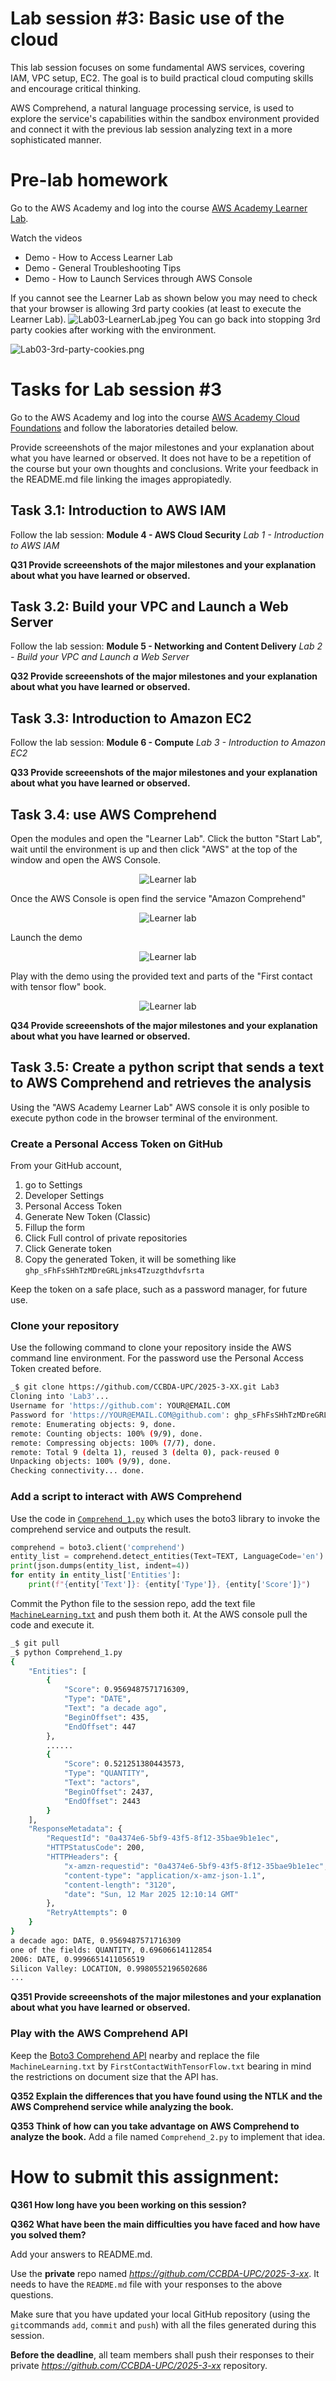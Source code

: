 # Lab session #3: Basic use of the cloud

This lab session focuses on some fundamental AWS services, covering IAM, VPC setup, EC2. The goal is to build practical cloud computing skills and encourage critical thinking.

AWS Comprehend, a natural language processing service, is used to  explore the service's capabilities within the sandbox environment provided and connect it with the previous lab session analyzing text in a more sophisticated manner.

<a name="Prelab"/>

#  Pre-lab homework

<a name="aws"/>

Go to the AWS Academy and log into the course [AWS Academy Learner Lab](https://awsacademy.instructure.com/courses/109367). 

Watch the videos
- Demo - How to Access Learner Lab
- Demo - General Troubleshooting Tips
- Demo - How to Launch Services through AWS Console

If you cannot see the Learner Lab as shown below you may need to check that your browser is allowing 3rd party cookies (at least to execute the Learner Lab).
![Lab03-LearnerLab.jpeg](images/Lab03-LearnerLab.jpeg)
 You can go back into stopping 3rd party cookies after working with the environment.

![Lab03-3rd-party-cookies.png](images/Lab03-3rd-party-cookies.png)

#  Tasks for Lab session #3

Go to the AWS Academy and log into the course [AWS Academy Cloud Foundations](https://awsacademy.instructure.com/courses/109366) and follow the laboratories detailed below.

Provide screeenshots of the major milestones and your explanation about what you have learned or observed. It does not have to be a repetition of the course but your own thoughts and conclusions. Write your feedback in the README.md file linking the images appropiatedly.

## Task 3.1: Introduction to AWS IAM

Follow the lab session: **Module 4 - AWS Cloud Security** *Lab 1 - Introduction to AWS IAM*

**Q31 Provide screeenshots of the major milestones and your explanation about what you have learned or observed.** 

## Task 3.2: Build your VPC and Launch a Web Server

Follow the lab session: **Module 5 - Networking and Content Delivery** *Lab 2 - Build your VPC and Launch a Web Server*

**Q32 Provide screeenshots of the major milestones and your explanation about what you have learned or observed.** 

## Task 3.3: Introduction to Amazon EC2

Follow the lab session: **Module 6 - Compute** *Lab 3 - Introduction to Amazon EC2*

**Q33 Provide screeenshots of the major milestones and your explanation about what you have learned or observed.** 

## Task 3.4: use AWS Comprehend 

Open the modules and open the "Learner Lab". Click the button "Start Lab", wait until the environment is up and then click "AWS" at the top of the window and open the AWS Console.

<p align="center"><img src="./images/Lab03-LearnerLab.jpeg" alt="Learner lab" title="Learner lab"/></p>

Once the AWS Console is open find the service "Amazon Comprehend"

<p align="center"><img src="./images/Lab03-AWSConsole.jpeg" alt="Learner lab" title="Learner lab"/></p>

Launch the demo
<p align="center"><img src="./images/Lab03-AWSComprehend.jpeg" alt="Learner lab" title="Learner lab"/></p>

Play with the demo using the provided text and parts of the "First contact with tensor flow" book.

<p align="center"><img src="./images/Lab03-AWSComprehendPlay.jpeg" alt="Learner lab" title="Learner lab"/></p>

**Q34 Provide screeenshots of the major milestones and your explanation about what you have learned or observed.** 

## Task 3.5: Create a python script that sends a text to AWS Comprehend and retrieves the analysis

Using the "AWS Academy Learner Lab" AWS console it is only posible to execute python code in the browser terminal of the environment.

### Create a Personal Access Token on GitHub

From your GitHub account, 

1. go to Settings 
2. Developer Settings 
3. Personal Access Token 
4. Generate New Token (Classic)
5. Fillup the form 
6. Click Full control of private repositories
7. Click Generate token
8. Copy the generated Token, it will be something like ``ghp_sFhFsSHhTzMDreGRLjmks4Tzuzgthdvfsrta``

Keep the token on a safe place, such as a password manager, for future use.


### Clone your repository

Use the following command to clone your repository inside the AWS command line environment. For the password use the Personal Access Token created before.

```bash
_$ git clone https://github.com/CCBDA-UPC/2025-3-XX.git Lab3
Cloning into 'Lab3'...
Username for 'https://github.com': YOUR@EMAIL.COM
Password for 'https://YOUR@EMAIL.COM@github.com': ghp_sFhFsSHhTzMDreGRLjmks4Tzuzgthdvfsrta
remote: Enumerating objects: 9, done.
remote: Counting objects: 100% (9/9), done.
remote: Compressing objects: 100% (7/7), done.
remote: Total 9 (delta 1), reused 3 (delta 0), pack-reused 0
Unpacking objects: 100% (9/9), done.
Checking connectivity... done.
```

### Add a script to interact with AWS Comprehend

Use the code in [`Comprehend_1.py`](Comprehend_1.py) which uses the boto3 library to invoke the comprehend service and outputs the result.

```python
comprehend = boto3.client('comprehend')
entity_list = comprehend.detect_entities(Text=TEXT, LanguageCode='en')
print(json.dumps(entity_list, indent=4))
for entity in entity_list['Entities']:
    print(f"{entity['Text']}: {entity['Type']}, {entity['Score']}")
```

Commit the Python file to the session repo, add the text file [`MachineLearning.txt`](MachineLearning.txt) and push them both it. At the AWS console pull the code and execute it.

```bash
_$ git pull
_$ python Comprehend_1.py
{
    "Entities": [
        {
            "Score": 0.9569487571716309,
            "Type": "DATE",
            "Text": "a decade ago",
            "BeginOffset": 435,
            "EndOffset": 447
        },
        ......
        {
            "Score": 0.521251380443573,
            "Type": "QUANTITY",
            "Text": "actors",
            "BeginOffset": 2437,
            "EndOffset": 2443
        }
    ],
    "ResponseMetadata": {
        "RequestId": "0a4374e6-5bf9-43f5-8f12-35bae9b1e1ec",
        "HTTPStatusCode": 200,
        "HTTPHeaders": {
            "x-amzn-requestid": "0a4374e6-5bf9-43f5-8f12-35bae9b1e1ec",
            "content-type": "application/x-amz-json-1.1",
            "content-length": "3120",
            "date": "Sun, 12 Mar 2025 12:10:14 GMT"
        },
        "RetryAttempts": 0
    }
}
a decade ago: DATE, 0.9569487571716309
one of the fields: QUANTITY, 0.69606614112854
2006: DATE, 0.9996651411056519
Silicon Valley: LOCATION, 0.9980552196502686
...
```
**Q351 Provide screeenshots of the major milestones and your explanation about what you have learned or observed.**

### Play with the AWS Comprehend API

Keep the [Boto3 Comprehend API](https://boto3.amazonaws.com/v1/documentation/api/latest/reference/services/comprehend.html#client) nearby and replace the file `MachineLearning.txt` by `FirstContactWithTensorFlow.txt` bearing in mind the restrictions on document size that the API has.

**Q352 Explain the differences that you have found using the NTLK and the AWS Comprehend service while analyzing the book.**

**Q353 Think of how can you take advantage on AWS Comprehend to analyze the book.** Add a file named ``Comprehend_2.py`` to implement that idea.


# How to submit this assignment:

**Q361 How long have you been working on this session?**

**Q362 What have been the main difficulties you have faced and how have you solved them?** 

Add your answers to README.md.

Use the **private** repo named *https://github.com/CCBDA-UPC/2025-3-xx*. It needs to have the `README.md` file with your responses to the above questions.

Make sure that you have updated your local GitHub repository (using the `git`commands `add`, `commit` and `push`) with all the files generated during this session. 

**Before the deadline**, all team members shall push their responses to their private *https://github.com/CCBDA-UPC/2025-3-xx* repository.